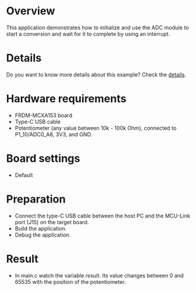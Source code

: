 Overview
========
This application demonstrates how to initialize and use the ADC module to start a conversion and wait for it to complete by using an interrupt.

Details
====================
Do you want to know more details about this example? Check the [details](./readme_details.md).

Hardware requirements
=====================
- FRDM-MCXA153 board
- Type-C USB cable
- Potentiometer (any value between 10k - 100k Ohm), connected to P1_10/ADC0_A8, 3V3, and GND.

Board settings
==============
- Default

Preparation
===========
- Connect the type-C USB cable between the host PC and the MCU-Link port (J15) on the target board.
- Build the application.
- Debug the application.

Result
======
- In main.c watch the variable *result*. Its value changes between 0 and 65535 with the position of the potentiometer.
